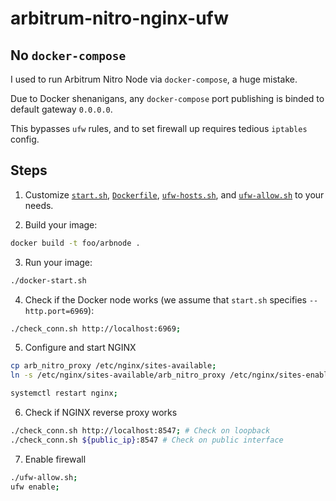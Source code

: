 # arbitrum-nitro-nginx-ufw

## No `docker-compose`

I used to run Arbitrum Nitro Node via `docker-compose`, a huge mistake.

Due to Docker shenanigans, any `docker-compose` port publishing is binded to default gateway `0.0.0.0`.

This bypasses `ufw` rules, and to set firewall up requires tedious `iptables` config.

## Steps

1. Customize [`start.sh`](./start.sh), [`Dockerfile`](./Dockerfile), [`ufw-hosts.sh`](./ufw-hosts.sh), and [`ufw-allow.sh`](./ufw-allow.sh) to your needs.

2. Build your image:
```sh
docker build -t foo/arbnode .
```

3. Run your image:
```sh
./docker-start.sh
```

4. Check if the Docker node works (we assume that `start.sh` specifies `--http.port=6969`):

```sh
./check_conn.sh http://localhost:6969;
```

5. Configure and start NGINX
```sh
cp arb_nitro_proxy /etc/nginx/sites-available;
ln -s /etc/nginx/sites-available/arb_nitro_proxy /etc/nginx/sites-enabled/arb_nitro_proxy;

systemctl restart nginx;
```

6. Check if NGINX reverse proxy works
```sh
./check_conn.sh http://localhost:8547; # Check on loopback
./check_conn.sh ${public_ip}:8547 # Check on public interface
```

7. Enable firewall
```sh
./ufw-allow.sh;
ufw enable;
```